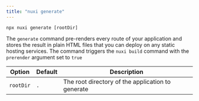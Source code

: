 ```yaml
---
title: "nuxi generate"
---
```


```{bash}
npx nuxi generate [rootDir]
```

The `generate` command pre-renders every route of your application and stores the result in plain HTML files that you can deploy on any static hosting services. The command triggers the `nuxi build` command with the `prerender` argument set to `true`

Option        | Default          | Description
-------------------------|-----------------|------------------
`rootDir` | `.` | The root directory of the application to generate
